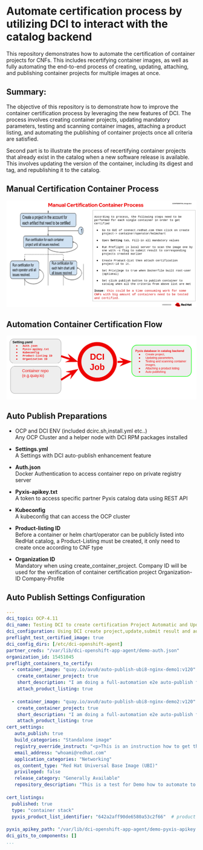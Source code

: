 # Automate certification process by utilizing DCI to interact with the catalog backend
This repository demonstrates how to automate the certification of container projects for CNFs. This includes recertifying container images, as well as fully automating the end-to-end process of creating, updating, attaching, and publishing container projects for multiple images at once.

## Summary: 
The objective of this repository is to demonstrate how to improve the container certification process by leveraging the new features of DCI. The process involves creating container projects, updating mandatory parameters, testing and scanning container images, attaching a product listing, and automating the publishing of container projects once all criteria are satisfied.

Second part is to illustrate the process of recertifying container projects that already exist in the catalog when a new software release is available. This involves updating the version of the container, including its digest and tag, and republishing it to the catalog.

## Manual Certification Container Process

![Manual Process](img/manual-process.png)

## Automation Container Certification Flow

![Automation Container Cert Workflow](img/automation-container-certification-flow.png)

## Auto Publish Preparations

- OCP and DCI ENV (included dcirc.sh,install.yml etc..)  
Any OCP Cluster and a helper node with DCI RPM packages installed
 
- **Settings.yml**  
A Settings with DCI auto-publish enhancement feature
 
- **Auth.json**    
Docker Authentication to access container repo on private registry server
 
- **Pyxis-apikey.txt**    
A token to access specific partner Pyxis catalog data using REST API
 
- **Kubeconfig**    
A kubeconfig that can access the OCP cluster
 
- **Product-listing ID**    
Before a container or helm chart/operator can be publicly listed into RedHat catalog, a Product-Listing must be created, it only need to create once according to CNF type
 
- **Organization ID**    
Mandatory when using create_container_project. Company ID will be used for the verification of container certification project Organization-ID Company-Profile

## Auto Publish Settings Configuration
```yaml
---
dci_topic: OCP-4.11
dci_name: Testing DCI to create certification Project Automatic and Update mandatory settings and publish
dci_configuration: Using DCI create project,update,submit result and auto-publish
preflight_test_certified_image: true
dci_config_dirs: [/etc/dci-openshift-agent]
partner_creds: "/var/lib/dci-openshift-app-agent/demo-auth.json"
organization_id: 15451045
preflight_containers_to_certify:
  - container_image: "quay.io/avu0/auto-publish-ubi8-nginx-demo1:v120"
    create_container_project: true
    short_description: "I am doing a full-automation e2e auto-publish for following image auto-publish-ubi8-nginx-demo1:v120"
    attach_product_listing: true

  - container_image: "quay.io/avu0/auto-publish-ubi8-nginx-demo2:v120"
    create_container_project: true
    short_description: "I am doing a full-automation e2e auto-publish for following image auto-publish-ubi8-nginx-demo2:v120"
    attach_product_listing: true
cert_settings:
   auto_publish: true
   build_categories: "Standalone image"
   registry_override_instruct: "<p>This is an instruction how to get the image link.</p>"
   email_address: "whoami@redhat.com"
   application_categories: "Networking"
   os_content_type: "Red Hat Universal Base Image (UBI)"
   privileged: false
   release_category: "Generally Available"
   repository_description: "This is a test for Demo how to automate to create project, SCAN and update settings"

cert_listings:
  published: true
  type: "container stack"
  pyxis_product_list_identifier: "642a2aff90de6580a53c2f66"  # product list id for container projects

pyxis_apikey_path: "/var/lib/dci-openshift-app-agent/demo-pyxis-apikey.txt"
dci_gits_to_components: []
...
```
